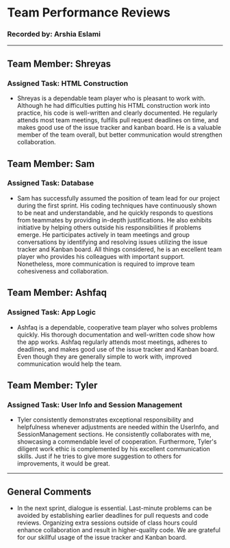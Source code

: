 # Team Performance Reviews
### Recorded by: Arshia Eslami

----
## Team Member: Shreyas
### Assigned Task: HTML Construction 
 - Shreyas is a dependable team player who is pleasant to work with. Although he had difficulties putting his HTML construction work into practice, his code is well-written and clearly documented. He regularly attends most team meetings, fulfills pull request deadlines on time, and makes good use of the issue tracker and kanban board. He is a valuable member of the team overall, but better communication would strengthen collaboration.

## Team Member: Sam
### Assigned Task: Database
- Sam has successfully assumed the position of team lead for our project during the first sprint. His coding techniques have continuously shown to be neat and understandable, and he quickly responds to questions from teammates by providing in-depth justifications.  He also exhibits initiative by helping others outside his responsibilities if problems emerge. He participates actively in team meetings and group conversations by identifying and resolving issues utilizing the issue tracker and Kanban board. All things considered, he is an excellent team player who provides his colleagues with important support. Nonetheless, more communication is required to improve team cohesiveness and collaboration. 

## Team Member: Ashfaq
### Assigned Task: App Logic
 - Ashfaq is a dependable, cooperative team player who solves problems quickly. His thorough documentation and well-written code show how the app works. Ashfaq regularly attends most meetings, adheres to deadlines, and makes good use of the issue tracker and Kanban board. Even though they are generally simple to work with, improved communication would help the team.

## Team Member: Tyler
### Assigned Task: User Info and Session Management
- Tyler consistently demonstrates exceptional responsibility and helpfulness whenever adjustments are needed within the UserInfo, and SessionManagement sections. He consistently collaborates with me, showcasing a commendable level of cooperation. Furthermore, Tyler's diligent work ethic is complemented by his excellent communication skills. Just if he tries to give more suggestion to others for improvements, it would be great.  

---
## General Comments
- In the next sprint, dialogue is essential. Last-minute problems can be avoided by establishing earlier deadlines for pull requests and code reviews. Organizing extra sessions outside of class hours could enhance collaboration and result in higher-quality code. We are grateful for our skillful usage of the issue tracker and Kanban board.